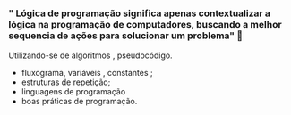 # 

### " Lógica de programação significa apenas contextualizar a lógica na programação de computadores, buscando a melhor sequencia de ações para solucionar um problema" :thought_balloon:

Utilizando-se de algoritmos , pseudocódigo.

- fluxograma, variáveis , constantes ;
- estruturas de repetição;
- linguagens de programação 
- boas práticas de programação.